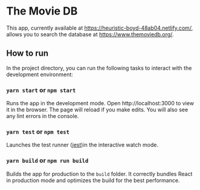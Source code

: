 # The Movie DB

This app, currently available at https://heuristic-boyd-48ab04.netlify.com/, allows you to search the database at https://www.themoviedb.org/.

## How to run

In the project directory, you can run the following tasks to interact with the development environment:

### `yarn start` or `npm start`

Runs the app in the development mode. Open http://localhost:3000 to view it in the browser.
The page will reload if you make edits. You will also see any lint errors in the console.

### `yarn test` or `npm test`

Launches the test runner ([jest](https://jestjs.io/))in the interactive watch mode.

### `yarn build` or `npm run build`

Builds the app for production to the `build` folder. It correctly bundles React in production mode and optimizes the build for the best performance.
